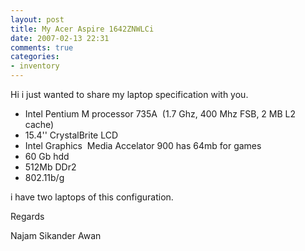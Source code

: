 ```yaml
---
layout: post
title: My Acer Aspire 1642ZNWLCi
date: 2007-02-13 22:31
comments: true
categories:
- inventory
---
```

Hi i just wanted to share my laptop specification with you.
<ul>
	<li>Intel Pentium M processor 735A  (1.7 Ghz, 400 Mhz FSB, 2 MB L2 cache)</li>
	<li>15.4'' CrystalBrite LCD</li>
	<li>Intel Graphics  Media Accelator 900 has 64mb for games</li>
	<li>60 Gb hdd</li>
	<li>512Mb DDr2</li>
	<li>802.11b/g</li>
</ul>
i have two laptops of this configuration.

Regards

Najam Sikander Awan
